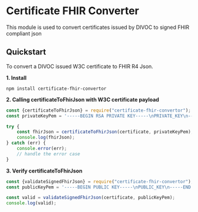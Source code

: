 # Certificate FHIR Converter

This module is used to convert certificates issued by DIVOC to signed FHIR compliant json

## Quickstart

To convert a DIVOC issued W3C certificate to FHIR R4 Json.

**1. Install**

```shell
npm install certificate-fhir-convertor
```

**2. Calling certificateToFhirJson with W3C certificate payload**

```javascript
const {certificateToFhirJson} = require("certificate-fhir-convertor");
const privateKeyPem = '-----BEGIN RSA PRIVATE KEY-----\nPRIVATE_KEY\n-----END RSA PRIVATE KEY-----\n';

try {
    const fhirJson = certificateToFhirJson(certificate, privateKeyPem);
    console.log(fhirJson);
} catch (err) {
    console.error(err);
    // handle the error case
}
```

**3. Verify certificateToFhirJson**

```javascript
const {validateSignedFhirJson} = require("certificate-fhir-convertor");
const publicKeyPem = '-----BEGIN PUBLIC KEY-----\nPUBLIC_KEY\n-----END PUBLIC KEY-----';

const valid = validateSignedFhirJson(certificate, publicKeyPem);
console.log(valid);

```

